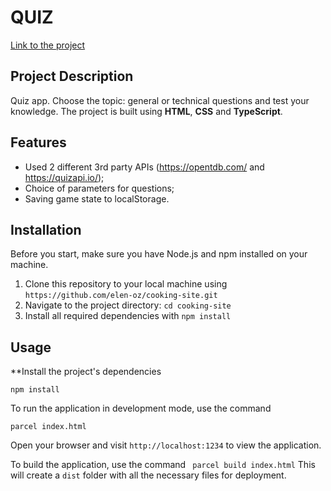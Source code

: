 # QUIZ

[Link to the project](https://lovely-gingersnap-604e31.netlify.app/)

## Project Description

Quiz app. Choose the topic: general or technical questions and test your knowledge. The project is built using **HTML**, **CSS** and **TypeScript**.

## Features

- Used 2 different 3rd party APIs (https://opentdb.com/ and https://quizapi.io/);
- Choice of parameters for questions;
- Saving game state to localStorage.

## Installation

Before you start, make sure you have Node.js and npm installed on your machine.

1. Clone this repository to your local machine using `https://github.com/elen-oz/cooking-site.git`
2. Navigate to the project directory: `cd cooking-site`
3. Install all required dependencies with `npm install`

## Usage

\*\*Install the project's dependencies

```
npm install
```

To run the application in development mode, use the command

```
parcel index.html
```

Open your browser and visit `http://localhost:1234` to view the application.

To build the application, use the command `
parcel build index.html`
This will create a `dist` folder with all the necessary files for deployment.
